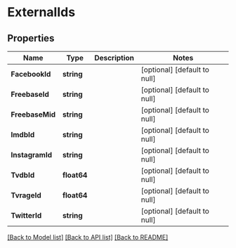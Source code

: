 # ExternalIds

## Properties
Name | Type | Description | Notes
------------ | ------------- | ------------- | -------------
**FacebookId** | **string** |  | [optional] [default to null]
**FreebaseId** | **string** |  | [optional] [default to null]
**FreebaseMid** | **string** |  | [optional] [default to null]
**ImdbId** | **string** |  | [optional] [default to null]
**InstagramId** | **string** |  | [optional] [default to null]
**TvdbId** | **float64** |  | [optional] [default to null]
**TvrageId** | **float64** |  | [optional] [default to null]
**TwitterId** | **string** |  | [optional] [default to null]

[[Back to Model list]](../README.md#documentation-for-models) [[Back to API list]](../README.md#documentation-for-api-endpoints) [[Back to README]](../README.md)

